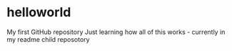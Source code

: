 # helloworld
My first GitHub repository
Just learning how all of this works - currently in my readme child reposotory
